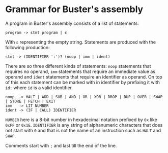 # Grammar for Buster's assembly
A program in Buster's assembly consists of a list of statements:

```
program -> stmt program | ϵ
```

With `ε` representing the empty string. Statements are produced with the following production:

```
stmt -> (IDENTIFIER ':')? (noop | imm | ident)
```

There are so three different kinds of statements: `noop` statements that requires no operand, `imm` statements that require an immediate value as operand and `ident` statements that require an identifier as operand. On top of this each statement can be marked with in identifier by prefixing it with `id:` where `id` is a valid identifier.

```
noop  -> HALT | ADD | SUB | AND | OR | XOR | DROP | DUP | OVER | SWAP | STORE | FETCH | EXIT
imm   -> LIT NUMBER
ident -> (IF | CALL) IDENTIFIER
```

`NUMBER` here is a 8-bit number in hexadecimal notation prefixed by `0x` like `0xFF` or `0x1E`. `IDENTIFIER` is any string of alphanumeric characters that does not start with `0` and that is not the name of an instruction such as `HALT` and `SWAP`.

Comments start with `;` and last till the end of the line.
